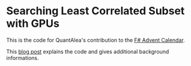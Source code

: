 # Searching Least Correlated Subset with GPUs 

This is the code for QuantAlea's contribution to the 
[F# Advent Calendar](https://sergeytihon.wordpress.com/2015/10/25/f-advent-calendar-in-english-2015/). 

This [blog post](http://blog.quantalea.com/?p=8391) explains the code and gives additional background informations.

